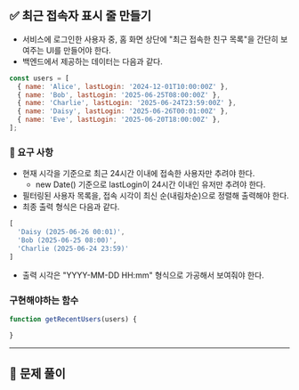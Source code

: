 ## ✅ 최근 접속자 표시 줄 만들기
- 서비스에 로그인한 사용자 중, 홈 화면 상단에 "최근 접속한 친구 목록"을 간단히 보여주는 UI를 만들어야 한다.
- 백엔드에서 제공하는 데이터는 다음과 같다.

```javascript
const users = [
  { name: 'Alice', lastLogin: '2024-12-01T10:00:00Z' },
  { name: 'Bob', lastLogin: '2025-06-25T08:00:00Z' },
  { name: 'Charlie', lastLogin: '2025-06-24T23:59:00Z' },
  { name: 'Daisy', lastLogin: '2025-06-26T00:01:00Z' },
  { name: 'Eve', lastLogin: '2025-06-20T18:00:00Z' },
];
```

### 🎯 요구 사항
- 현재 시각을 기준으로 최근 24시간 이내에 접속한 사용자만 추려야 한다.
  - new Date() 기준으로 lastLogin이 24시간 이내인 유저만 추려야 한다.
- 필터링된 사용자 목록을, 접속 시각이 최신 순(내림차순)으로 정렬해 출력해야 한다.
- 최종 출력 형식은 다음과 같다.

```javascript
[
  'Daisy (2025-06-26 00:01)',
  'Bob (2025-06-25 08:00)',
  'Charlie (2025-06-24 23:59)'
]
```
- 출력 시각은 "YYYY-MM-DD HH:mm" 형식으로 가공해서 보여줘야 한다.

### 구현해야하는 함수

```javascript
function getRecentUsers(users) { 

}
```

---

## 📝 문제 풀이
